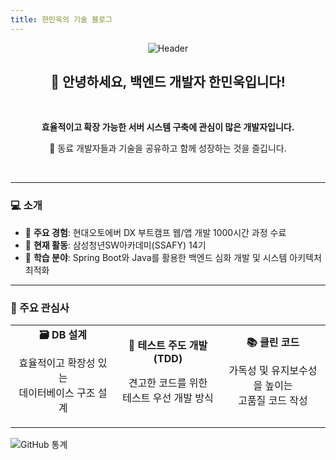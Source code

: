 ```yaml
---
title: 한민욱의 기술 블로그 
---
```


<div align="center">
  <img src="https://capsule-render.vercel.app/api?type=waving&color=gradient&height=250&section=header&text=한민욱의%20기술%20블로그&fontSize=45&fontAlign=50&fontAlignY=40&desc=효율적인%20시스템을%20고민하는%20공간입니다&descAlign=50&descAlignY=60&animation=fadeIn" alt="Header" />
</div>

<div align="center">
  
## 👋 안녕하세요, 백엔드 개발자 한민욱입니다!
<br/>
<p>
  <strong>효율적이고 확장 가능한 서버 시스템 구축에 관심이 많은 개발자입니다.</strong>
</p>
<p>
  🌈 동료 개발자들과 기술을 공유하고 함께 성장하는 것을 즐깁니다.
</p>

<br/>
  
</div>

---

### 💻 소개

* 🔭 **주요 경험**: 현대오토에버 DX 부트캠프 웹/앱 개발 1000시간 과정 수료
* 🚀 **현재 활동**: 삼성청년SW아카데미(SSAFY) 14기
* 🌱 **학습 분야**: Spring Boot와 Java를 활용한 백엔드 심화 개발 및 시스템 아키텍처 최적화

---

### 🌱 주요 관심사

<table align="center">
  <tr>
    <td width="33.3%" align="center">
      <strong>🗃️ DB 설계</strong>
      <p>효율적이고 확장성 있는<br/>데이터베이스 구조 설계</p>
    </td>
    <td width="33.3%" align="center">
      <strong>🧪 테스트 주도 개발 (TDD)</strong>
      <p>견고한 코드를 위한<br/>테스트 우선 개발 방식</p>
    </td>
    <td width="33.3%" align="center">
      <strong>📚 클린 코드</strong>
      <p>가독성 및 유지보수성을 높이는<br/>고품질 코드 작성</p>
    </td>
  </tr>
</table>

<div>
  <img src="https://github-readme-stats.vercel.app/api?username=YourGitHubUsername&show_icons=true&theme=radical" alt="GitHub 통계"/>
</div>




